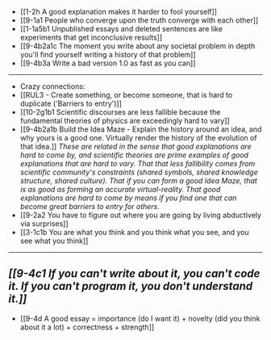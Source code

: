 - [[1-2h A good explanation makes it harder to fool yourself]]
- [[9-1a1 People who converge upon the truth converge with each other]]
- [[1-1a5b1 Unpublished essays and deleted sentences are like experiments that get inconclusive results]]
- [[9-4b2a1c The moment you write about any societal problem in depth you'll find yourself writing a history of that problem]]
- [[9-4b3a Write a bad version 1.0 as fast as you can]]
---
- Crazy connections:
- [[RUL3 - Create something, or become someone, that is hard to duplicate ('Barriers to entry')]]
- [[10-2g1b1 Scientific discourses are less fallible because the fundamental theories of physics are exceedingly hard to vary]]
- [[9-4b2a1b Build the Idea Maze - Explain the history around an idea, and why yours is a good one. Virtually render the history of the evolution of that idea.]]
*These are related in the sense that good explanations are hard to come by, and scientific theories are prime examples of good explanations that are hard to vary. That that less fallibility comes from scientific community's constraints (shared symbols, shared knowledge structure, shared culture). That if you can form a good Idea Maze, that is as good as forming an accurate virtual-reality. That good explanations are hard to come by means if you find one that can become great barriers to entry for others.*
- [[9-2a2 You have to figure out where you are going by living abductively via surprises]]
- [[3-1c1b You are what you think and you think what you see, and you see what you think]]
---
***[[9-4c1 If you can't write about it, you can't code it. If you can't program it, you don't understand it.]]***
---
- [[9-4d A good essay = importance (do I want it) + novelty (did you think about it a lot) + correctness + strength]]
